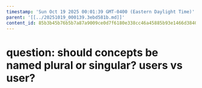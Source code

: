 ```yaml
---
timestamp: 'Sun Oct 19 2025 00:01:39 GMT-0400 (Eastern Daylight Time)'
parent: '[[../20251019_000139.3ebd581b.md]]'
content_id: 85b3b45b76b5b7a87a9009ce0d7f6180e338cc46a45885b93e1466d38400b621
---
```


# question: should concepts be named plural or singular? users vs user?
